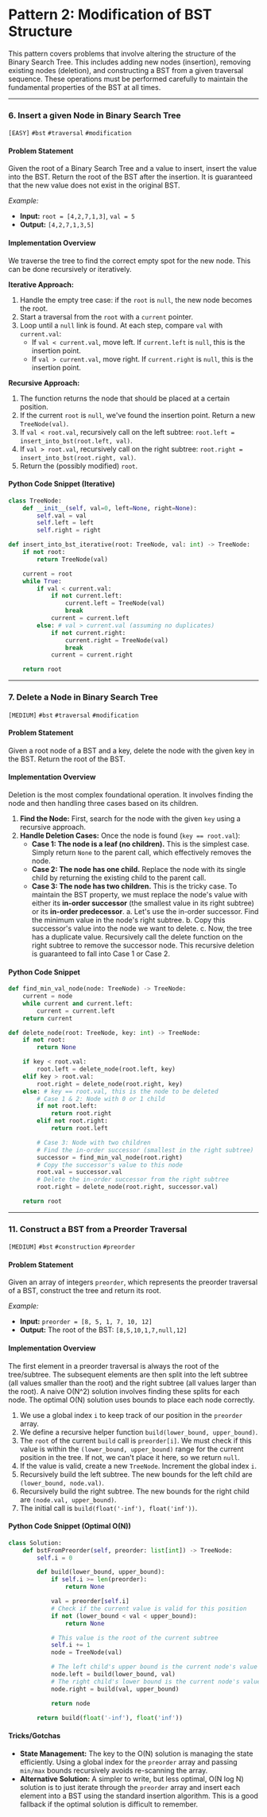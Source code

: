# Pattern 2: Modification of BST Structure

This pattern covers problems that involve altering the structure of the Binary Search Tree. This includes adding new nodes (insertion), removing existing nodes (deletion), and constructing a BST from a given traversal sequence. These operations must be performed carefully to maintain the fundamental properties of the BST at all times.

---

### 6. Insert a given Node in Binary Search Tree
`[EASY]` `#bst` `#traversal` `#modification`

#### Problem Statement
Given the root of a Binary Search Tree and a value to insert, insert the value into the BST. Return the root of the BST after the insertion. It is guaranteed that the new value does not exist in the original BST.

*Example:*
- **Input:** `root = [4,2,7,1,3]`, `val = 5`
- **Output:** `[4,2,7,1,3,5]`

#### Implementation Overview
We traverse the tree to find the correct empty spot for the new node. This can be done recursively or iteratively.

**Iterative Approach:**
1.  Handle the empty tree case: if the `root` is `null`, the new node becomes the root.
2.  Start a traversal from the `root` with a `current` pointer.
3.  Loop until a `null` link is found. At each step, compare `val` with `current.val`:
    -   If `val < current.val`, move left. If `current.left` is `null`, this is the insertion point.
    -   If `val > current.val`, move right. If `current.right` is `null`, this is the insertion point.

**Recursive Approach:**
1.  The function returns the node that should be placed at a certain position.
2.  If the current `root` is `null`, we've found the insertion point. Return a new `TreeNode(val)`.
3.  If `val < root.val`, recursively call on the left subtree: `root.left = insert_into_bst(root.left, val)`.
4.  If `val > root.val`, recursively call on the right subtree: `root.right = insert_into_bst(root.right, val)`.
5.  Return the (possibly modified) `root`.

#### Python Code Snippet (Iterative)
```python
class TreeNode:
    def __init__(self, val=0, left=None, right=None):
        self.val = val
        self.left = left
        self.right = right

def insert_into_bst_iterative(root: TreeNode, val: int) -> TreeNode:
    if not root:
        return TreeNode(val)

    current = root
    while True:
        if val < current.val:
            if not current.left:
                current.left = TreeNode(val)
                break
            current = current.left
        else: # val > current.val (assuming no duplicates)
            if not current.right:
                current.right = TreeNode(val)
                break
            current = current.right

    return root
```

---

### 7. Delete a Node in Binary Search Tree
`[MEDIUM]` `#bst` `#traversal` `#modification`

#### Problem Statement
Given a root node of a BST and a key, delete the node with the given key in the BST. Return the root of the BST.

#### Implementation Overview
Deletion is the most complex foundational operation. It involves finding the node and then handling three cases based on its children.
1.  **Find the Node:** First, search for the node with the given `key` using a recursive approach.
2.  **Handle Deletion Cases:** Once the node is found (`key == root.val`):
    -   **Case 1: The node is a leaf (no children).** This is the simplest case. Simply return `None` to the parent call, which effectively removes the node.
    -   **Case 2: The node has one child.** Replace the node with its single child by returning the existing child to the parent call.
    -   **Case 3: The node has two children.** This is the tricky case. To maintain the BST property, we must replace the node's value with either its **in-order successor** (the smallest value in its right subtree) or its **in-order predecessor**.
        a. Let's use the in-order successor. Find the minimum value in the node's right subtree.
        b. Copy this successor's value into the node we want to delete.
        c. Now, the tree has a duplicate value. Recursively call the delete function on the right subtree to remove the successor node. This recursive deletion is guaranteed to fall into Case 1 or Case 2.

#### Python Code Snippet
```python
def find_min_val_node(node: TreeNode) -> TreeNode:
    current = node
    while current and current.left:
        current = current.left
    return current

def delete_node(root: TreeNode, key: int) -> TreeNode:
    if not root:
        return None

    if key < root.val:
        root.left = delete_node(root.left, key)
    elif key > root.val:
        root.right = delete_node(root.right, key)
    else: # key == root.val, this is the node to be deleted
        # Case 1 & 2: Node with 0 or 1 child
        if not root.left:
            return root.right
        elif not root.right:
            return root.left

        # Case 3: Node with two children
        # Find the in-order successor (smallest in the right subtree)
        successor = find_min_val_node(root.right)
        # Copy the successor's value to this node
        root.val = successor.val
        # Delete the in-order successor from the right subtree
        root.right = delete_node(root.right, successor.val)

    return root
```

---

### 11. Construct a BST from a Preorder Traversal
`[MEDIUM]` `#bst` `#construction` `#preorder`

#### Problem Statement
Given an array of integers `preorder`, which represents the preorder traversal of a BST, construct the tree and return its root.

*Example:*
- **Input:** `preorder = [8, 5, 1, 7, 10, 12]`
- **Output:** The root of the BST: `[8,5,10,1,7,null,12]`

#### Implementation Overview
The first element in a preorder traversal is always the root of the tree/subtree. The subsequent elements are then split into the left subtree (all values smaller than the root) and the right subtree (all values larger than the root). A naive O(N^2) solution involves finding these splits for each node. The optimal O(N) solution uses bounds to place each node correctly.

1.  We use a global index `i` to keep track of our position in the `preorder` array.
2.  We define a recursive helper function `build(lower_bound, upper_bound)`.
3.  The `root` of the current `build` call is `preorder[i]`. We must check if this value is within the `(lower_bound, upper_bound)` range for the current position in the tree. If not, we can't place it here, so we return `null`.
4.  If the value is valid, create a new `TreeNode`. Increment the global index `i`.
5.  Recursively build the left subtree. The new bounds for the left child are `(lower_bound, node.val)`.
6.  Recursively build the right subtree. The new bounds for the right child are `(node.val, upper_bound)`.
7.  The initial call is `build(float('-inf'), float('inf'))`.

#### Python Code Snippet (Optimal O(N))
```python
class Solution:
    def bstFromPreorder(self, preorder: list[int]) -> TreeNode:
        self.i = 0

        def build(lower_bound, upper_bound):
            if self.i >= len(preorder):
                return None

            val = preorder[self.i]
            # Check if the current value is valid for this position
            if not (lower_bound < val < upper_bound):
                return None

            # This value is the root of the current subtree
            self.i += 1
            node = TreeNode(val)

            # The left child's upper bound is the current node's value
            node.left = build(lower_bound, val)
            # The right child's lower bound is the current node's value
            node.right = build(val, upper_bound)

            return node

        return build(float('-inf'), float('inf'))
```

#### Tricks/Gotchas
- **State Management:** The key to the O(N) solution is managing the state efficiently. Using a global index for the `preorder` array and passing `min/max` bounds recursively avoids re-scanning the array.
- **Alternative Solution:** A simpler to write, but less optimal, O(N log N) solution is to just iterate through the `preorder` array and insert each element into a BST using the standard insertion algorithm. This is a good fallback if the optimal solution is difficult to remember.
